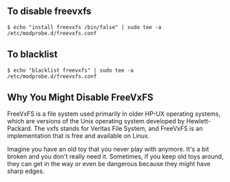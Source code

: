 ## To disable freevxfs
    $ echo "install freevxfs /bin/false" | sudo tee -a /etc/modprobe.d/freevxfs.conf

## To blacklist
    $ echo "blacklist freevxfs" | sudo tee -a /etc/modprobe.d/freevxfs.conf
    
## Why You Might Disable FreeVxFS
FreeVxFS is a file system used primarily in older HP-UX operating systems, which are versions of the Unix operating system developed by Hewlett-Packard. The vxfs stands for Veritas File System, and FreeVxFS is an implementation that is free and available on Linux.

Imagine you have an old toy that you never play with anymore. It's a bit broken and you don't really need it. Sometimes, if you keep old toys around, they can get in the way or even be dangerous because they might have sharp edges.
